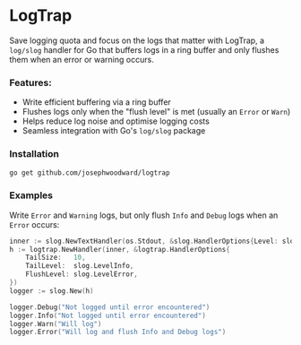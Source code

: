 # LogTrap

Save logging quota and focus on the logs that matter with LogTrap, a `log/slog` handler for Go that buffers logs in a ring buffer and only flushes them when an error or warning occurs.


### Features:

- Write efficient buffering via a ring buffer
- Flushes logs only when the "flush level" is met (usually an `Error` or `Warn`)
- Helps reduce log noise and optimise logging costs
- Seamless integration with Go's `log/slog` package

### Installation

```sh
go get github.com/josephwoodward/logtrap
```

### Examples

Write `Error` and `Warning` logs, but only flush `Info` and `Debug` logs when an `Error` occurs:

```go
inner := slog.NewTextHandler(os.Stdout, &slog.HandlerOptions{Level: slog.LevelDebug})
h := logtrap.NewHandler(inner, &logtrap.HandlerOptions{
	TailSize:   10,
	TailLevel:  slog.LevelInfo,
	FlushLevel: slog.LevelError,
})
logger := slog.New(h)

logger.Debug("Not logged until error encountered")
logger.Info("Not logged until error encountered")
logger.Warn("Will log")
logger.Error("Will log and flush Info and Debug logs")

```
